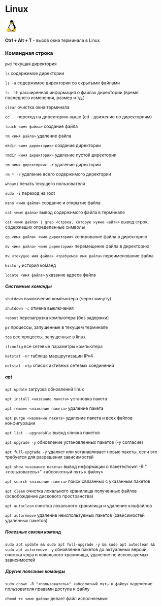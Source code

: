 # Linux

<div>
    <img src="https://github.com/devicons/devicon/blob/master/icons/linux/linux-original.svg" width="40" height="40"/>&nbsp;
</div>


<b>Ctrl + Alt + T</b> - вызов окна терминала в Linux


### Командная строка

`pwd`   текущая директория

`ls`	содержимое директории

`ls -a`     содержимое директории со скрытыми файлами

`ls -lh`    расширенная информация о файлах директории (время последнего изменения, размер и тд.)

`clear`      очистка окна терминала

`cd ..`     переход на директорию выше (cd - движение по директориям)

`touch <имя файла>`    создание файла

`rm <имя файла>`   удаление файла

`mkdir <имя директории>`  создание директории

`rmdir <имя директории>`  удаление пустой директории

`rm <имя директории> -r`   удаление директории

`rm * -r`   удаление всего содержимого директории

`whoami`      печать текущего пользователя 

`sudo -i`	переход на root

`nano <имя файла>`  создание и открытие файла

`cat <имя файла>`   вывод содержимого файла в терминале

`cat <имя файла> | grep <строка, которую нужно найти>`  вывод строк, содержащих определенные символы

`cp <имя файла> <имя директории>`     копирование файла в директорию

`mv <имя файла> <имя директории>`     перемещение файла в директорию

`mv <текущее имя файла> <требуемое имя файла>`    переименование файла

`history`     история команд

`locate <имя файла>`    указание адреса файла


##### Системные команды

`shutdown`   выключение компьютера (через минуту)

`shutdown -c`   отмена выключения

`reboot`     перезагрузка компьютера (без задержки)

`ps`    процессы, запущенные в текущем терминале

`top` 	все процессы, запущенные в linux

`ifconfig`  все сетевые параметры компьютера

`netstat -nr`       таблица маршрутизации IPv4

`netstat -ntp`      список активных сетевых соединений


##### apt

`apt update`     загрузка обновлений linux

`apt install <название пакета>`     установка пакета

`apt remove <название пакета>`      удаление пакета

`apt purge <название пакета>`       удаление пакета и всех файлов конфигурации

`apt list --upgradable`     вывод списка пакетов

`apt upgrade -y`    обновление установленных пакетов (-y согласие)

`apt full-upgrade -y`  удаляет или устанавливает новые пакеты, если это требуется для разрешения зависимостей

`apt show <название пакета>`  вывод информации о пакетеchown -R "<пользователь>" <абсолютный путь к файлу>

`apt search <название пакета>`  поиск связанных с указанным пакетов

`apt clean`     очистка локального хранилища полученных файлов (освобождение дискового пространства)

`apt autoclean`     очистка локального хранилища и удаление кэшфайлов

`apt autoremove`    удаление неиспользуемых пакетов (зависимостей удаленных пакетов)


##### Полезные связки команд

`sudo apt update && sudo apt full-upgrade -y && sudo apt autoclean && sudo apt autoremove -y`   обновление пакетов до актуальных версий, очистка кэша и локального хранилища, удаление не используемых зависимостей


##### Другие полезные команды

`sudo chown -R "<пользователь>" <абсолютный путь к файлу>`  наделение пользователя правами доступа к файлу

`chmod +x <имя файла>`    делает файл исполняемым